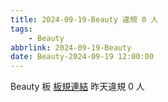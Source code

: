 ```yaml
---
title: 2024-09-19-Beauty 違規 0 人
tags:
    - Beauty
abbrlink: 2024-09-19-Beauty
date: Beauty-2024-09-19 12:00:00
---
```

Beauty 板 [板規連結](https://www.ptt.cc/bbs/Beauty/M.1630069980.A.84B.html)
昨天違規 0 人
